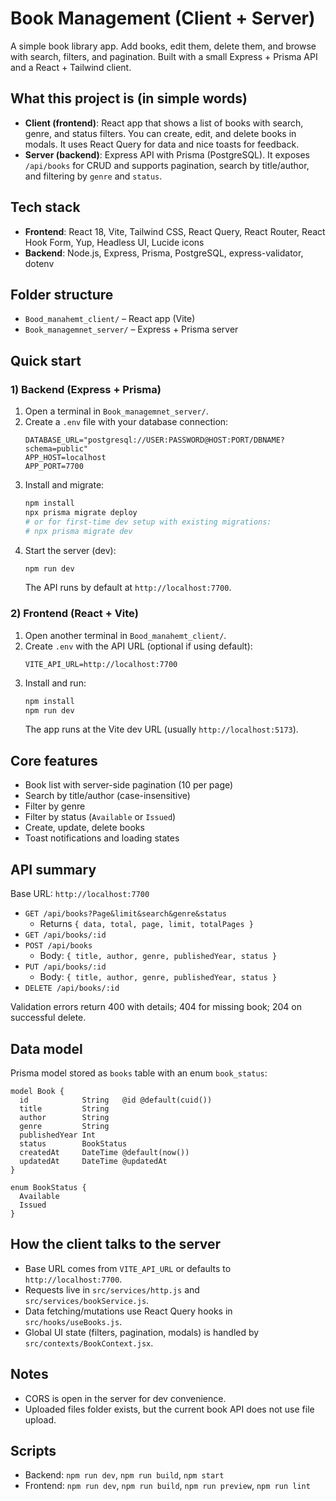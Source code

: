 # Book Management (Client + Server)

A simple book library app. Add books, edit them, delete them, and browse with search, filters, and pagination. Built with a small Express + Prisma API and a React + Tailwind client.

## What this project is (in simple words)
- **Client (frontend)**: React app that shows a list of books with search, genre, and status filters. You can create, edit, and delete books in modals. It uses React Query for data and nice toasts for feedback.
- **Server (backend)**: Express API with Prisma (PostgreSQL). It exposes `/api/books` for CRUD and supports pagination, search by title/author, and filtering by `genre` and `status`.

## Tech stack
- **Frontend**: React 18, Vite, Tailwind CSS, React Query, React Router, React Hook Form, Yup, Headless UI, Lucide icons
- **Backend**: Node.js, Express, Prisma, PostgreSQL, express-validator, dotenv

## Folder structure
- `Bood_manahemt_client/` – React app (Vite)
- `Book_managemnet_server/` – Express + Prisma server

## Quick start
### 1) Backend (Express + Prisma)
1. Open a terminal in `Book_managemnet_server/`.
2. Create a `.env` file with your database connection:
   ```env
   DATABASE_URL="postgresql://USER:PASSWORD@HOST:PORT/DBNAME?schema=public"
   APP_HOST=localhost
   APP_PORT=7700
   ```
3. Install and migrate:
   ```bash
   npm install
   npx prisma migrate deploy
   # or for first-time dev setup with existing migrations:
   # npx prisma migrate dev
   ```
4. Start the server (dev):
   ```bash
   npm run dev
   ```
   The API runs by default at `http://localhost:7700`.

### 2) Frontend (React + Vite)
1. Open another terminal in `Bood_manahemt_client/`.
2. Create `.env` with the API URL (optional if using default):
   ```env
   VITE_API_URL=http://localhost:7700
   ```
3. Install and run:
   ```bash
   npm install
   npm run dev
   ```
   The app runs at the Vite dev URL (usually `http://localhost:5173`).

## Core features
- Book list with server-side pagination (10 per page)
- Search by title/author (case-insensitive)
- Filter by genre
- Filter by status (`Available` or `Issued`)
- Create, update, delete books
- Toast notifications and loading states

## API summary
Base URL: `http://localhost:7700`

- `GET /api/books?Page&limit&search&genre&status`
  - Returns `{ data, total, page, limit, totalPages }`
- `GET /api/books/:id`
- `POST /api/books`
  - Body: `{ title, author, genre, publishedYear, status }`
- `PUT /api/books/:id`
  - Body: `{ title, author, genre, publishedYear, status }`
- `DELETE /api/books/:id`

Validation errors return 400 with details; 404 for missing book; 204 on successful delete.

## Data model
Prisma model stored as `books` table with an enum `book_status`:
```prisma
model Book {
  id            String   @id @default(cuid())
  title         String
  author        String
  genre         String
  publishedYear Int
  status        BookStatus
  createdAt     DateTime @default(now())
  updatedAt     DateTime @updatedAt
}

enum BookStatus {
  Available
  Issued
}
```

## How the client talks to the server
- Base URL comes from `VITE_API_URL` or defaults to `http://localhost:7700`.
- Requests live in `src/services/http.js` and `src/services/bookService.js`.
- Data fetching/mutations use React Query hooks in `src/hooks/useBooks.js`.
- Global UI state (filters, pagination, modals) is handled by `src/contexts/BookContext.jsx`.

## Notes
- CORS is open in the server for dev convenience.
- Uploaded files folder exists, but the current book API does not use file upload.

## Scripts
- Backend: `npm run dev`, `npm run build`, `npm start`
- Frontend: `npm run dev`, `npm run build`, `npm run preview`, `npm run lint`
